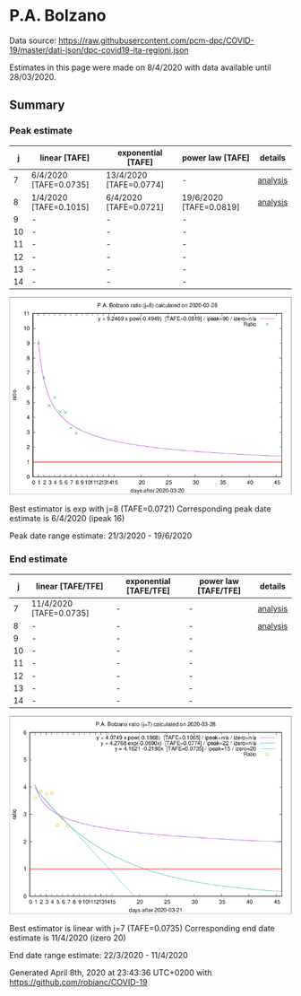 # P.A. Bolzano


Data source: https://raw.githubusercontent.com/pcm-dpc/COVID-19/master/dati-json/dpc-covid19-ita-regioni.json

Estimates in this page were made on 8/4/2020 with data available until 28/03/2020.


## Summary 

### Peak estimate 
|j|linear [TAFE]|exponential [TAFE]|power law [TAFE]|details|
|---|----|-----------|---------|-------|
|7|6/4/2020 [TAFE=0.0735]|13/4/2020 [TAFE=0.0774]|-|[analysis](COVID-19_p.a._bolzano_j7_2020-03-28.md)|
|8|1/4/2020 [TAFE=0.1015]|6/4/2020 [TAFE=0.0721]|19/6/2020 [TAFE=0.0819]|[analysis](COVID-19_p.a._bolzano_j8_2020-03-28.md)|
|9|-|-|-||
|10|-|-|-||
|11|-|-|-||
|12|-|-|-||
|13|-|-|-||
|14|-|-|-||

![best peak estimate](COVID-19_p.a._bolzano_j8_2020-03-28.png)

Best estimator is exp with j=8 (TAFE=0.0721)
Corresponding peak date estimate is 6/4/2020 (ipeak 16)


Peak date range estimate: 21/3/2020 - 19/6/2020

### End estimate 
|j|linear [TAFE/TFE]|exponential [TAFE/TFE]|power law [TAFE/TFE]|details|
|---|----|-----------|---------|-------|
|7|11/4/2020 [TAFE=0.0735]|-|-|[analysis](COVID-19_p.a._bolzano_j7_2020-03-28.md)|
|8|-|-|-|[analysis](COVID-19_p.a._bolzano_j8_2020-03-28.md)|
|9|-|-|-||
|10|-|-|-||
|11|-|-|-||
|12|-|-|-||
|13|-|-|-||
|14|-|-|-||

![best zero estimate](COVID-19_p.a._bolzano_j7_2020-03-28.png)

Best estimator is linear with j=7 (TAFE=0.0735)
Corresponding end date estimate is 11/4/2020 (izero 20)


End date range estimate: 22/3/2020 - 11/4/2020

Generated April 8th, 2020 at 23:43:36 UTC+0200 with https://github.com/robianc/COVID-19
